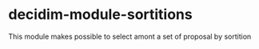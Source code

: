 # decidim-module-sortitions
This module makes possible to select amont a set of proposal by sortition
